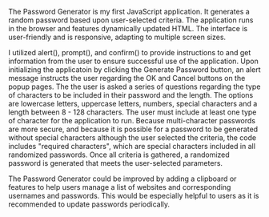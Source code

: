 The Password Generator is my first JavaScript application.  It generates a random password based upon user-selected criteria.  The application runs in the browser and features dynamically updated HTML.  The interface is user-friendly and is responsive, adapting to multiple screen sizes.

I utilized alert(), prompt(), and confirm() to provide instructions to and get information from the user to ensure successful use of the application.  Upon initializing the applicatoin by clicking the Generate Password button, an alert message instructs the user regarding the OK and Cancel buttons on the popup pages.  The the user is asked a series of questions regarding the type of characters to be included in their password and the length.  The options are lowercase letters, uppercase letters, numbers, special characters and a length between 8 - 128 characters.  The user must include at least one type of character for the application to run.  Because multi-character passwords are more secure, and because it is possible for a password to be generated without special characters although the user selected the criteria, the code includes "required characters", which are special characters included in all randomized passwords. Once all criteria is gathered, a randomized password is generated that meets the user-selected parameters.

The Password Generator could be improved by adding a clipboard or features to help users manage a list of websites and corresponding usernames and passwords.  This would be especially helpful to users as it is recommended to update passwords periodically.

